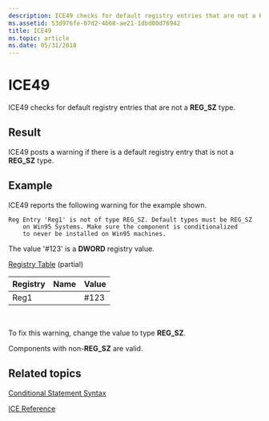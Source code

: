 ```yaml
---
description: ICE49 checks for default registry entries that are not a REG\_SZ type.
ms.assetid: 53d976fe-07d2-4b68-ae21-1dbd00d76942
title: ICE49
ms.topic: article
ms.date: 05/31/2018
---
```


# ICE49

ICE49 checks for default registry entries that are not a **REG\_SZ** type.

## Result

ICE49 posts a warning if there is a default registry entry that is not a **REG\_SZ** type.

## Example

ICE49 reports the following warning for the example shown.

``` syntax
Reg Entry 'Reg1' is not of type REG_SZ. Default types must be REG_SZ 
    on Win95 Systems. Make sure the component is conditionalized 
    to never be installed on Win95 machines.
```

The value '\#123' is a **DWORD** registry value.

[Registry Table](registry-table.md) (partial)



| Registry | Name | Value |
|----------|------|-------|
| Reg1     |      | \#123 |



 

To fix this warning, change the value to type **REG\_SZ**.

Components with non-**REG\_SZ** are valid.

## Related topics

<dl> <dt>

[Conditional Statement Syntax](conditional-statement-syntax.md)
</dt> <dt>

[ICE Reference](ice-reference.md)
</dt> </dl>

 

 



